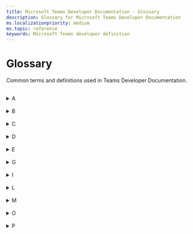 ```yaml
---
title: Microsoft Teams Developer Documentation - Glossary
description: Glossary for Microsoft Teams Developer Documentation
ms.localizationpriority: medium
ms.topic: reference
keywords: Microsoft Teams developer definition
---
```

# Glossary

Common terms and definitions used in Teams Developer Documentation.
<br>
<br>
<details>
<summary>A</summary>

| Term | Definition |
| --- | --- |
| Action command | A type of messaging extension app that is used to present the users with a popup to collect or display information. <br>**See also**: Messaging extension; Search commands |
| Adaptive Card | An actionable snippets of content that you can add to a conversation through a bot or messaging extension. Using text, graphics, and buttons, these cards provide rich communication to your audience. |
| App Catalog | It stores the apps for SharePoint and office for our organization's internal use. |
| App manifest | The Teams app manifest describes how the app integrates into the Microsoft Teams product. Your manifest must conform to the schema hosted at https://developer.microsoft.com/json-schemas/teams/v1.11/MicrosoftTeams.schema.json. |
| App package | A Teams app package is a zip file that contains the App manifest file and app icons - color icon and outline icon. |
| App permission | In Teams, it lets you enable the app's device permissions for your app. It is available only when the manifest file of the app declares that the app needs device permissions. <br> **See also**: Device permissions |
| App scope | The purview within which your app interacts with your users. An app can have Personal scope, Channel scope, or Team scope. A Teams app can exist across scopes. |
| App Studio | An app to start creating or integrating your own Microsoft Teams apps. It has now evolved to Developer Portal. <br> **See also**: Developer Portal |
| Azure resource | A service that is available through Azure that your Teams app can use for Azure deployment. It could be storage accounts, web apps, databases, and more. |
| Azure Active Directory | Microsoft’s cloud-based identity and access management service. It helps authenticated users access resources internal and external Azure resources. |
| Authentication | A process to authorize user access for your app's usage. it can be done using Microsoft Graph APIs or web-based authentication. <br> **See also**: Identity providers |
| Authentication flow | In Teams, there are two different authentication flows to authenticate a user for using an app: web-based authentication and OAuthPrompt flow. |
|
</details>
<br>
<details>
<summary>B</summary>

| Term | Definition |
| --- | --- |
| Blazor | A free and open-source web framework that enables developers to create web apps using C# and HTML. It lets you build interactive web UIs using C# instead of JavaScript. Blazor apps are composed of reusable web UI components implemented using C#, HTML, and CSS. It is being developed by Microsoft. |
| Bicep | A declarative language, which means the elements can appear in any order. Unlike imperative languages, the order of elements doesn't affect how deployment is processed. |
| Bot | A bot is an app that performs programmed repetitive tasks. <br> **See also**: Conversational bot; Chat bot |
| Bot Emulator | A desktop application that allows you to test and debug bots, either locally or remotely. |
| Bot Framework | A rich SDK used to create bots using C#, Java, Python, and JavaScript. If you already have a bot that is based on the Bot Framework, you can easily modify it to work in Teams. |
|
</details>
<br>
<details>
<summary>C</summary>

| Term | Definition |
| --- | --- |
| Call bot | A bot that participates in audio or video calls and online meetings. <br> **See also**: Chat bot; Meeting bot |
| Capability | The feature of a Teams app are called as Capability. An app may have one or more core capabilities, such as tab, bot, messaging extensions. <br>**See also**: Device capability; Media capability |
| Chat bot | A bot is also referred to as a chatbot or conversational bot. It is an app that runs simple and repetitive tasks by users such as customer service or support staff. <br> **See also**: Conversational bot. |
| Channel | A single place for a team to share messages, tools, and files. In Teams, teamwork and communication happen in channels.  |
| Client secret | The Client secret/password or a public or private key pair that is Certificate. This is not required for native apps. <br> **See also**: Bot |
| Cloud resources | A service that is available on cloud through internet that your Teams app can use. It could be storage accounts, web apps, databases, and more. |
| Collaboration app | An app with capabilities for a user to work in a collaborative workspace with other users. <br> **See also**: Standalone app |
| Connector | It allows users to subscribe to receive notifications and messages from the web services. They expose the HTTPS endpoint for the service to post messages to Teams channels, typically in the form of cards. <br> **See also**: Webhooks |
| Conversation | A series of messages sent between your Microsoft Teams bot and one or more users. A conversation can have three scopes: channel, personal, and group chat. <br>**See also**: One-on-one chat; Group chat |
| Conversational bot |  It allows a user to interact with your web service using text, interactive cards, and task modules. <br>**See aso** Chat bot |
|
</details>
<br>
<details>
<summary>D</summary>

| Term | Definition |
| --- | --- |
| Deep linking | In a Teams app, you can create deep links to information and features within Teams or to help the user navigate to content in your app. |
| Developer Portal for Teams | The primary tool for configuring, distributing, and managing your Microsoft Teams apps. With the Developer Portal, you can collaborate with colleagues on your app, set up runtime environments, and much more. |
| Developer Preview | A public program for developers which provides early access to unreleased features in Microsoft Teams. This allows you to explore and test upcoming features for potential inclusion in your Microsoft Teams app. |
| Deploy | A process to upload the backend and frontend code for the application. At Deployment, your code for your app is copied to the resources you created during the provision step. <br>**See also**: Provision |
| Device capabilities | Built-in devices, such as camera, microphone, barcode scanner, photo gallery, in a mobile or desktop. You can access the following device capabilities on mobile or desktop through dedicated APIs available in Microsoft Teams JavaScript client SDK. <br>**See also**: Capability; Media capability |
| Device permission | If an app needs to utilize a native device capability, it must request permission to access the capability. You can manage device permissions in Teams settings. <br>**See also**: App permissions |
| Dev environment | A type of development environment that Teams Toolkit creates by default to represent remote or cloud environment configurations. A project can have multiple remote environments. You can add more dev environments to your project using Teams Toolkit. <br>**See also** Environment; Local environment |
| DevTools | Browser's Devtools are used to view console logs, view or modify runtime network requests, add breakpoints to code (JavaScript) and perform interactive debugging for a Teams app. The feature is only available for desktop and Android clients after the Developer Preview has been enabled. |
| Dynamic search | A search feature for Adaptive Cards that is useful to search and select data from large data sets. It helps to filter out the choices as the user types. <br>**See also**: Static search |
|
</details>
<br>
<details>
<summary>E</summary>

| Term | Definition |
| --- | --- |
| E5 account |  <br>**See also**: Microsoft 365 account |
| Entry point |  |
| Environment | A feature in Teams Toolkit that lets you create and use multiple development environments for your app project. There are two dev environments that Teams Toolkit creates by default - local environment and dev environment. <br>**See also**: Local environment; Dev environment |
|
</details>
<br>
<details>
<summary>G</summary>

| Term | Definition |
| --- | --- |
| Group chat | A chat feature where a user is able to chat with a bot in a group setting by using @mention to invoke the bot. <br>**See also**: One-on-one chat; Chat bot |
|
</details>
<br>
<details>
<summary>I</summary>

| Term | Definition |
| --- | --- |
| Identity provider | An entity which stores and provides credentials to the user. It also allows users to register themselves.  <br>**See also**: Authentication |
| Incoming webhooks | It lets an external app share content in Teams channels. These webhooks are used as tracking and notifying tools. <br>**See also**: Webhooks; Outgoing webhooks |
| In-meeting app experience | A stage of Teams meeting lifecycle. With the in-meeting app experience, you can engage participants during the meeting by using apps and the in-meeting dialog box. <br>**See also**: Meeting lifecycle |
|
</details>
<br>
<details>
<summary>L</summary>

| Term | Definition |
| --- | --- |
| Link unfurling | A feature used with messaging extension and meeting to unfold links pasted into a compose message area. The links expand to show additional information about the link in an Adaptive Card or in the meeting stage view.  |
| Local environment | A default development environment created by Teams Toolkit  <br>**See also**: Environment; Dev environment |
| Local workbench | The default option to run and debug an Teams app in Visual Studio Code that is created using SPFx. <br>**See also**: Workbench; Teams workbench |
| Location capability | <br>**See also**: Capability; Media capability; Device Capability |
| Low code apps | A custom Teams app built from scratch using Microsoft Power Platform that require little or no coding, and can be developed and deployed quickly.  |
|
</details>
<br>
<details>
<summary>M</summary>

| Term | Definition |
| --- | --- |
| Media capability | Native device capabilities, such as, camera and microphone, that you can integrate with your Teams app. <br>**See also**: Capability; Device capability |
| Meeting bot | Bots that interact with Teams calls and meetings using real-time voice, video, and screen sharing. <br>**See also**: Call bot; Chat bot |
| Meeting lifecycle | It spans from pre-meeting, in-meeting, and post-meeting app experience. You can integrate tabs, bots, and messaging extensions in each stage of the meeting lifecycle. <br>**See also**: In-meeting experience |
| Meeting stage | A feature of meeting extension app. It is a shared space .accessible during meeting to all participants. It helps participants interact and collaborate with app content in real time. |
| Messaging extension | Messaging extensions are shortcuts for inserting app content or acting on a message without navigating away from the conversation. <br>**See also**: Search commands; Action commands |
| Meeting extension | An app that is designed to be used during the meeting lifecycle to make it more productive, such as whiteboard, dashboard, and more.  |
| Microsoft 365 account |  |
| Microsoft 365 developer program |  |
| Microsoft Graph Explorer |  |
| Microsoft Teams |  |
| Microsoft Teams Platform |  |
| Microsoft Teams UI Library |  |
| Microsoft Teams UI Toolkit |  |
| Microsoft Store |  |
|
</details>
<br>
<details>
<summary>O</summary>

| Term | Definition |
| --- | --- |
| Office 365 Connectors |  |
| Outgoing webhooks |  |
| Outlook channel |  |
| One-on-one chat |  |
|
</details>
<br>
<details>
<summary>P</summary>

| Term | Definition |
| --- | --- |
| Personal app |  |
| 